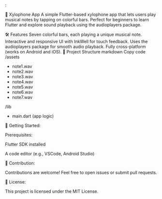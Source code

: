 :

🎹 Xylophone App
A simple Flutter-based xylophone app that lets users play musical notes by tapping on colorful bars. Perfect for beginners to learn Flutter and explore sound playback using the audioplayers package.

🛠️ Features
Seven colorful bars, each playing a unique musical note.
Interactive and responsive UI with InkWell for touch feedback.
Uses the audioplayers package for smooth audio playback.
Fully cross-platform (works on Android and iOS).
📁 Project Structure
markdown
Copy code
/assets
  - note1.wav
  - note2.wav
  - note3.wav
  - note4.wav
  - note5.wav
  - note6.wav
  - note7.wav

/lib
  - main.dart (app logic)

🚀 Getting Started:

Prerequisites:

Flutter SDK installed

A code editor (e.g., VSCode, Android Studio)

🤝 Contribution:

Contributions are welcome! Feel free to open issues or submit pull requests.

📜 License:

This project is licensed under the MIT License.

